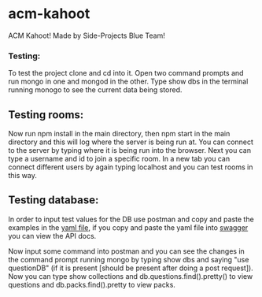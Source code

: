 # acm-kahoot
ACM Kahoot! Made by Side-Projects Blue Team!

### Testing:

To test the project clone and cd into it. Open two command prompts and run mongo in one and mongod in the other.
Type show dbs in the terminal running monogo to see the current data being stored.

## Testing rooms:

Now run npm install in the main directory, then npm start in the main directory and this will log where the server is being run at. 
You can connect to the server by typing where it is being run into the browser.
Next you can type a username and id to join a specific room. In a new tab you can connect different users by again typing localhost and you can test rooms in this way.

## Testing database:

In order to input test values for the DB use postman and copy and paste the examples in the [yaml file](https://github.com/acmucsd/acm-kahoot/blob/backend/backend/Docs.yaml),
if you copy and paste the yaml file into [swagger](https://editor.swagger.io)
you can view the API docs.

Now input some command into postman and you can see the changes in the command prompt running mongo by typing show dbs and saying "use questionDB" (if it is present 
[should be present after doing a post request]). Now you can type show collections and db.questions.find().pretty() to view questions and
db.packs.find().pretty to view packs.
